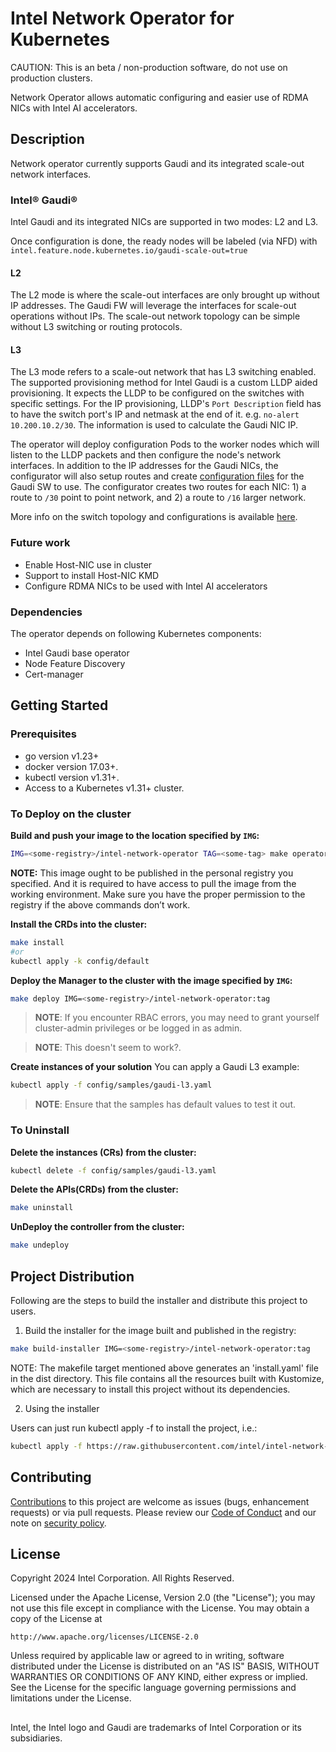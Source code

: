 # Intel Network Operator for Kubernetes

CAUTION: This is an beta / non-production software, do not use on production clusters.

Network Operator allows automatic configuring and easier use of RDMA NICs with Intel AI accelerators.

## Description

Network operator currently supports Gaudi and its integrated scale-out network interfaces.

### Intel® Gaudi®

Intel Gaudi and its integrated NICs are supported in two modes: L2 and L3.

Once configuration is done, the ready nodes will be labeled (via NFD) with `intel.feature.node.kubernetes.io/gaudi-scale-out=true`

#### L2

The L2 mode is where the scale-out interfaces are only brought up without IP addresses. The Gaudi FW will leverage the interfaces for scale-out operations without IPs. The scale-out network topology can be simple without L3 switching or routing protocols.

#### L3

The L3 mode refers to a scale-out network that has L3 switching enabled. The supported provisioning method for Intel Gaudi is a custom LLDP aided provisioning. It expects the LLDP to be configured on the switches with specific settings. For the IP provisioning, LLDP's `Port Description` field has to have the switch port's IP and netmask at the end of it. e.g. `no-alert 10.200.10.2/30`. The information is used to calculate the Gaudi NIC IP.

The operator will deploy configuration Pods to the worker nodes which will listen to the LLDP packets and then configure the node's network interfaces. In addition to the IP addresses for the Gaudi NICs, the configurator will also setup routes and create [configuration files](https://docs.habana.ai/en/v1.20.0/Management_and_Monitoring/Network_Configuration/Configure_E2E_Test_in_L3.html#generating-a-gaudinet-json-example) for the Gaudi SW to use. The configurator creates two routes for each NIC: 1) a route to `/30` point to point network, and 2) a route to `/16` larger network.

More info on the switch topology and configurations is available [here](https://docs.habana.ai/en/v1.20.0/Management_and_Monitoring/Network_Configuration/Configure_E2E_Test_in_L3.html).

### Future work

* Enable Host-NIC use in cluster
* Support to install Host-NIC KMD
* Configure RDMA NICs to be used with Intel AI accelerators

### Dependencies

The operator depends on following Kubernetes components:
* Intel Gaudi base operator
* Node Feature Discovery
* Cert-manager

## Getting Started

### Prerequisites
- go version v1.23+
- docker version 17.03+.
- kubectl version v1.31+.
- Access to a Kubernetes v1.31+ cluster.

### To Deploy on the cluster
**Build and push your image to the location specified by `IMG`:**

```sh
IMG=<some-registry>/intel-network-operator TAG=<some-tag> make operator-image operator-push
```

**NOTE:** This image ought to be published in the personal registry you specified.
And it is required to have access to pull the image from the working environment.
Make sure you have the proper permission to the registry if the above commands don’t work.

**Install the CRDs into the cluster:**

```sh
make install
#or
kubectl apply -k config/default
```

**Deploy the Manager to the cluster with the image specified by `IMG`:**

```sh
make deploy IMG=<some-registry>/intel-network-operator:tag
```

> **NOTE**: If you encounter RBAC errors, you may need to grant yourself cluster-admin
privileges or be logged in as admin.

> **NOTE**: This doesn't seem to work?.

**Create instances of your solution**
You can apply a Gaudi L3 example:

```sh
kubectl apply -f config/samples/gaudi-l3.yaml
```

>**NOTE**: Ensure that the samples has default values to test it out.

### To Uninstall
**Delete the instances (CRs) from the cluster:**

```sh
kubectl delete -f config/samples/gaudi-l3.yaml
```

**Delete the APIs(CRDs) from the cluster:**

```sh
make uninstall
```

**UnDeploy the controller from the cluster:**

```sh
make undeploy
```

## Project Distribution

Following are the steps to build the installer and distribute this project to users.

1. Build the installer for the image built and published in the registry:

```sh
make build-installer IMG=<some-registry>/intel-network-operator:tag
```

NOTE: The makefile target mentioned above generates an 'install.yaml'
file in the dist directory. This file contains all the resources built
with Kustomize, which are necessary to install this project without
its dependencies.

2. Using the installer

Users can just run kubectl apply -f <URL for YAML BUNDLE> to install the project, i.e.:

```sh
kubectl apply -f https://raw.githubusercontent.com/intel/intel-network-operator-for-kubernetes/<tag or branch>/dist/install.yaml
```

## Contributing

[Contributions](CONTRIBUTING.md) to this project are welcome as issues (bugs, enhancement requests) or via pull requests. Please review our [Code of Conduct](CODE_OF_CONDUCT.md) and our note on [security policy](SECURITY.md).

## License

Copyright 2024 Intel Corporation. All Rights Reserved.

Licensed under the Apache License, Version 2.0 (the "License");
you may not use this file except in compliance with the License.
You may obtain a copy of the License at

    http://www.apache.org/licenses/LICENSE-2.0

Unless required by applicable law or agreed to in writing, software
distributed under the License is distributed on an "AS IS" BASIS,
WITHOUT WARRANTIES OR CONDITIONS OF ANY KIND, either express or implied.
See the License for the specific language governing permissions and
limitations under the License.

##

Intel, the Intel logo and Gaudi are trademarks of Intel Corporation or its subsidiaries.

